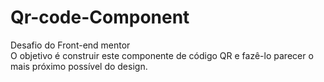 # Qr-code-Component
Desafio do Front-end mentor  
O objetivo é construir este componente de código QR e fazê-lo parecer o mais próximo possível do design.
